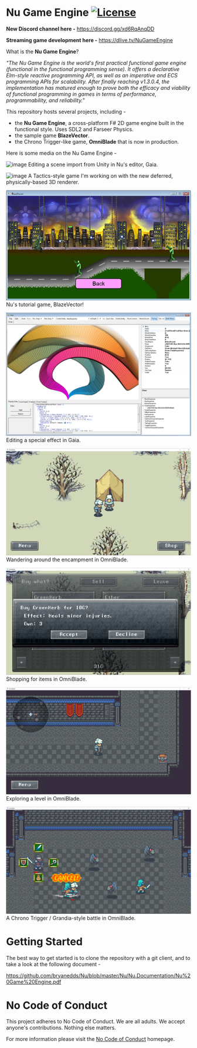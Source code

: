 Nu Game Engine [![License](https://img.shields.io/badge/license-MIT-blue.svg)](https://github.com/bryanedds/Nu/blob/master/License.md)
=

**New Discord channel here -**
https://discord.gg/xd6RqAnqDD

**Streaming game development here -**
https://dlive.tv/NuGameEngine

What is the **Nu Game Engine**?

*"The Nu Game Engine is the world's first practical functional game engine (functional in the functional programming sense). It offers a declarative Elm-style reactive programming API, as well as an imperative and ECS programming APIs for scalability. After finally reaching v1.3.0.4, the implementation has matured enough to prove both the efficacy and viability of functional programming in games in terms of performance, programmability, and reliability."*

This repository hosts several projects, including -

- the **Nu Game Engine**, a cross-platform F# 2D game engine built in the functional style. Uses SDL2 and Farseer Physics.
- the sample game **BlazeVector**.
- the Chrono Trigger-like game, **OmniBlade** that is now in production.

Here is some media on the Nu Game Engine -

![image](https://user-images.githubusercontent.com/1625560/181411155-d66b3c98-3506-42f7-8974-34b7eb5de877.png)
Editing a scene import from Unity in Nu's editor, Gaia.

![image](https://user-images.githubusercontent.com/1625560/181410397-8b89a9bb-9007-4518-af6f-f11e56e58ab4.png)
A Tactics-style game I'm working on with the new deferred, physically-based 3D renderer.

![Screenshot](Projects/BlazeVector/Promotional/BlastingAwayInBlazeVector.png?raw=true)
Nu's tutorial game, BlazeVector!

![Screenshot](Nu/Nu.Promotional/SpecialEffect.png?raw=true)
Editing a special effect in Gaia.

![Screenshot](Projects/OmniBlade/Promotional/OmniBladeOuterTomb.png?raw=true)
Wandering around the encampment in OmniBlade.

![Screenshot](Projects/OmniBlade/Promotional/OmniBladeShop.png?raw=true)
Shopping for items in OmniBlade.

![Screenshot](Projects/OmniBlade/Promotional/OmniBladeChest.png?raw=true)
Exploring a level in OmniBlade.

![Screenshot](Projects/OmniBlade/Promotional/OmniBladeCancel.png?raw=true)
A Chrono Trigger / Grandia-style battle in OmniBlade.

Getting Started
===============

The best way to get started is to clone the repository with a git client, and to take a look at the following document -

https://github.com/bryanedds/Nu/blob/master/Nu/Nu.Documentation/Nu%20Game%20Engine.pdf

No Code of Conduct
===============

This project adheres to No Code of Conduct. We are all adults. We accept anyone's contributions. Nothing else matters.

For more information please visit the [No Code of Conduct](https://github.com/domgetter/NCoC) homepage.
